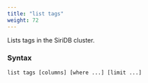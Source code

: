 ```yaml
---
title: "list tags"
weight: 72
---
```


Lists tags in the SiriDB cluster.

### Syntax

	list tags [columns] [where ...] [limit ...]
